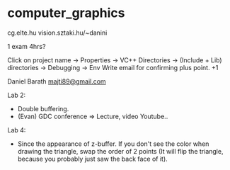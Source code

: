 # computer_graphics
cg.elte.hu
vision.sztaki.hu/~danini

1 exam 4hrs?

Click on project name -> Properties -> VC++ Directories -> (Include + Lib) directories -> Debugging -> Env
Write email for confirming plus point. +1

Daniel Barath
majti89@gmail.com

Lab 2:
- Double buffering.
- (Evan) GDC conference => Lecture, video Youtube..

Lab 4:
- Since the appearance of z-buffer. If you don't see the color when drawing the triangle, swap the order of 2 points
(It will flip the triangle, because you probably just saw the back face of it).

